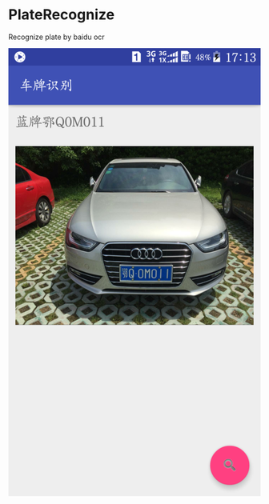 # PlateRecognize
Recognize plate by baidu ocr

![截图](https://github.com/cyq7on/PlateRecognize/blob/master/device-2018-04-27-171345.png)